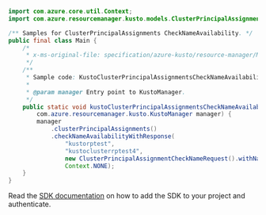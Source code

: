 ```java
import com.azure.core.util.Context;
import com.azure.resourcemanager.kusto.models.ClusterPrincipalAssignmentCheckNameRequest;

/** Samples for ClusterPrincipalAssignments CheckNameAvailability. */
public final class Main {
    /*
     * x-ms-original-file: specification/azure-kusto/resource-manager/Microsoft.Kusto/stable/2021-08-27/examples/KustoClusterPrincipalAssignmentsCheckNameAvailability.json
     */
    /**
     * Sample code: KustoClusterPrincipalAssignmentsCheckNameAvailability.
     *
     * @param manager Entry point to KustoManager.
     */
    public static void kustoClusterPrincipalAssignmentsCheckNameAvailability(
        com.azure.resourcemanager.kusto.KustoManager manager) {
        manager
            .clusterPrincipalAssignments()
            .checkNameAvailabilityWithResponse(
                "kustorptest",
                "kustoclusterrptest4",
                new ClusterPrincipalAssignmentCheckNameRequest().withName("kustoprincipal1"),
                Context.NONE);
    }
}
```

Read the [SDK documentation](https://github.com/Azure/azure-sdk-for-java/blob/azure-resourcemanager-kusto_1.0.0-beta.3/sdk/kusto/azure-resourcemanager-kusto/README.md) on how to add the SDK to your project and authenticate.
